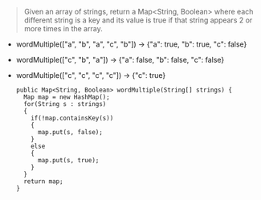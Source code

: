 > Given an array of strings, return a Map<String, Boolean> where each different string is a key and its value is true if that string appears 2 or more times in the array.

- wordMultiple(["a", "b", "a", "c", "b"]) → {"a": true, "b": true, "c": false}
- wordMultiple(["c", "b", "a"]) → {"a": false, "b": false, "c": false}
- wordMultiple(["c", "c", "c", "c"]) → {"c": true}

      public Map<String, Boolean> wordMultiple(String[] strings) {
        Map map = new HashMap();
        for(String s : strings)
        {
          if(!map.containsKey(s)) 
          {
            map.put(s, false);
          }
          else
          {
            map.put(s, true);
          }
        }
        return map;
      }
